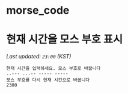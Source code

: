 # morse_code
# 현재 시간을 모스 부호 표시
<!-- MORSE_TIME_START -->
_Last updated: `23:00` (KST)_

```
현재 시간을 입력하세요. 모스 부호로 바꿉니다
..--- ...-- ----- -----
모스 부호를 다시 현재 시간으로 바꿉니다
2300
```
<!-- MORSE_TIME_END -->
